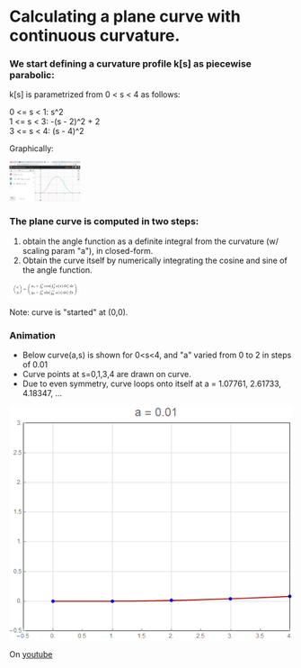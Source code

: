 # Calculating a plane curve with continuous curvature.

### We start defining a curvature profile k[s] as piecewise parabolic:

k[s] is parametrized from 0 < s < 4 as follows:  
  
0 <= s < 1: s^2   
1 <= s < 3: -(s - 2)^2 + 2    
3 <= s < 4: (s - 4)^2    

Graphically:

<img src="https://github.com/dan-reznik/continuous-curvature/blob/master/curvature%20profile%20drawn%20on%20desmos.png" width="25%">

### The plane curve is computed in two steps:

1. obtain the angle function as a definite integral from the curvature (w/ scaling param "a"), in closed-form.
2. Obtain the curve itself by numerically integrating the cosine and sine of the angle function.

<img src="https://github.com/dan-reznik/continuous-curvature/blob/master/from%20curvature%20to%20plane%20curve.png" width="25%">

Note: curve is "started" at (0,0).

### Animation

* Below curve(a,s) is shown for 0<s<4, and "a" varied from 0 to 2 in steps of 0.01
* Curve points at s=0,1,3,4 are drawn on curve.
* Due to even symmetry, curve loops onto itself at a = 1.07761, 2.61733, 4.18347, ...  

![animated curve](https://github.com/dan-reznik/continuous-curvature/blob/master/integrated%20curvature.gif)

On [youtube](https://www.youtube.com/watch?v=EjRqZaAv5c8)
